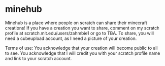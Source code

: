 # minehub
Minehub is a place where people on scratch can share their minecraft creations! If you have a creation you want to share, comment on my scratch profile at scratch.mit.edu/users/zahmbie1 or go to TBA. To share, you will need a cubeupload account, as I need a picture of your creation.

Terms of use:
You acknowledge that your creation will become public to all to see.
You acknowledge that I will credit you with your scratch profile name and link to your scratch account.
